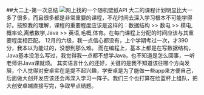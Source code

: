 ##大二上-第一次总结
![网上找的一个随机壁纸API](https://bing.ioliu.cn/v1/rand)
大二的课程计划明显比大一多了很多，而且很多都是非常重要的课程，不花时间去深入学习根本不可能学得好。按照我的理解，课程的重要程度应该是这样的：数据结构 >> 数电 >> 模电,概率论,离散数学,Java >> 英语,毛概,体育。在每门课程上分配的时间应该与其重要程度相匹配。
12月的六级，我一点信心都没有，上个学期考过一次，才390分，我本以为能过的，没想到那么难。
而在编程上，基本上都是在写数据结构，Java基本没怎么写过，我觉得我一点都不想学Java，也不知道是怎么回事，一听老师讲Java课就烦。
其实语言什么的还好，关键的是我不知道该往哪个方向发展，个人觉得对安卓实在是提不起兴趣，学安卓是为了能做一些app来方便自己，后面做大创开发应该还会再深入学习一阵子。我们三个也打算在绘蓝杯上组队，把大创安卓端直接写完，争取早点结题。
